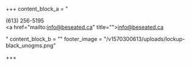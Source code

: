 +++
content_block_a = "<p>(613) 256-5195<br><a href=\"mailto:info@beseated.ca\" title=\"\">info@beseated.ca</a></p>"
content_block_b = ""
footer_image = "/v1570300613/uploads/lockup-black_unogms.png"

+++
